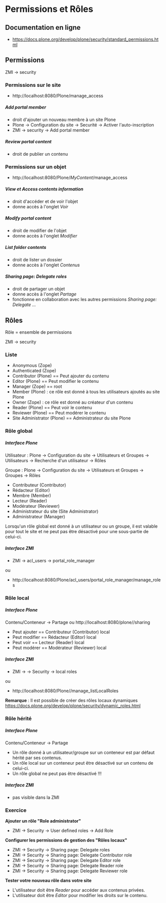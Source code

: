 Permissions et Rôles
==============================

Documentation en ligne
----------------------

- <https://docs.plone.org/develop/plone/security/standard_permissions.html>

Permissions
-----------

ZMI -> security 

### Permissions sur le site

- http://localhost:8080/Plone/manage_access

##### Add portal member


- droit d'ajouter un nouveau membre à un site Plone
- Plone -> Configuration du site -> Securité -> Activer l'auto-inscription
- ZMI -> security -> Add portal member

##### Review portal content

- droit de publier un contenu

### Permissions sur un objet


- http://localhost:8080/Plone/*MyContent*/manage_access

##### View et Access contents information

- droit d'accéder et de voir l'objet
- donne accès à l'onglet *Voir*

##### Modify portal content

- droit de modifier de l'objet
- donne accès à l'onglet *Modifier*

##### List folder contents

- droit de lister un dossier
- donne accès à l'onglet *Contenus*

##### Sharing page: Delegate roles

- droit de partager un objet
- donne accès à l'onglet *Partage*
- fonctionne en collaboration avec les autres permissions *Sharing page: Delegate ...*

Rôles
-----

Rôle = ensemble de permissions

ZMI -> security

### Liste

- Anonymous (Zope)
- Authenticated (Zope)
- Contributor (Plone) == Peut ajouter du contenu
- Editor (Plone)  == Peut modifier le contenu
- Manager (Zope) == root
- Member (Plone) : ce rôle est donné à tous les utilisateurs ajoutés au site Plone
- Owner (Zope) : ce rôle est donné au créateur d'un contenu
- Reader (Plone) == Peut voir le contenu
- Reviewer (Plone) == Peut modérer le contenu
- Site Administrator (Plone) == Administrateur du site Plone

### Rôle global

##### Interface Plone


Utilisateur :
    Plone -> Configuration du site -> Utilisateurs et Groupes -> Utilisateurs -> Recherche d'un utilisateur -> Rôles
    
Groupe :
    Plone -> Configuration du site -> Utilisateurs et Groupes -> Groupes -> Rôles
    
- Contributeur (Contributor)
- Rédacteur (Editor)
- Membre (Member)
- Lecteur (Reader)
- Modérateur (Reviewer)
- Administrateur du site (Site Administrator)
- Administrateur (Manager)

Lorsqu'un rôle global est donné à un utilisateur ou un groupe, il est valable pour tout le site et ne peut pas être désactivé pour une sous-partie de celui-ci.

##### Interface ZMI

- ZMI -> acl_users -> portal_role_manager

ou

- http://localhost:8080/Plone/acl_users/portal_role_manager/manage_roles

### Rôle local

##### Interface Plone

Contenu/Conteneur -> Partage ou http://localhost:8080/plone/<my-content>/sharing


- Peut ajouter == Contributeur (Contributor) local
- Peut modifier == Rédacteur (Editor) local
- Peut voir == Lecteur (Reader) local
- Peut modérer == Modérateur (Reviewer) local

##### Interface ZMI

- ZMI -> <my-content> -> Security -> local roles

ou

- http://localhost:8080/Plone/<my-content>/manage_listLocalRoles

**Remarque** : Il est possible de créer des rôles locaux dynamiques <https://docs.plone.org/develop/plone/security/dynamic_roles.html>

### Rôle hérité

##### Interface Plone

Contenu/Conteneur -> Partage

- Un rôle donné à un utilisateur/groupe sur un conteneur est par défaut hérité par ses contenus.
- Un rôle local sur un conteneur peut être désactivé sur un contenu de celui-ci.
- Un rôle global ne peut pas être désactivé !!!

##### Interface ZMI

- pas visible dans la ZMI

### Exercice

**Ajouter un rôle "Role administrator"**

- ZMI -> Security -> User defined roles <Role administrator> -> Add Role

**Configurer les permissions de gestion des "Rôles locaux"**

- ZMI -> Security -> Sharing page: Delegate roles
- ZMI -> Security -> Sharing page: Delegate Contributor role
- ZMI -> Security -> Sharing page: Delegate Editor role
- ZMI -> Security -> Sharing page: Delegate Reader role
- ZMI -> Security -> Sharing page: Delegate Reviewer role

**Tester votre nouveau rôle dans votre site**

- L'utilisateur doit être *Reader* pour accéder aux contenus privées.
- L'utilisateur doit être *Editor* pour modifier les droits sur le contenu.
